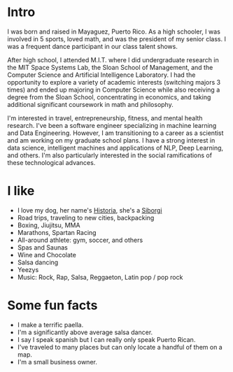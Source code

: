 # Intro
I was born and raised in Mayaguez, Puerto Rico. As a high schooler, I was involved in 5 sports, loved math, and was the president of my senior class. I was a frequent dance participant in our class talent shows.

After high school, I attended M.I.T. where I did undergraduate research in the MIT Space Systems Lab, the Sloan School of Management, and the Computer Science and Artificial Intelligence Laboratory. I had the opportunity to explore a variety of academic interests (switching majors 3 times) and ended up majoring in Computer Science while also receiving a degree from the Sloan School, concentrating in economics, and taking additional significant coursework in math and philosophy.  

I'm interested in travel, entrepreneurship, fitness, and mental health research. I've been a software engineer specializing in machine learning and Data Engineering. However, I am transitioning to a career as a scientist and am working on my graduate school plans. I have a strong interest in data science, intelligent machines and applications of NLP, Deep Learning, and others. I'm also particularly interested in the social ramifications of these technological advances. 

# I like

- I love my dog, her name's [Historia](https://www.instagram.com/historia.the.siborgi/), she's a [Siborgi](https://www.mypetneedsthat.com/siborgi-corgi-husky-mix-breed/)
- Road trips, traveling to new cities, backpacking
- Boxing, Jiujitsu, MMA
- Marathons, Spartan Racing
- All-around athlete: gym, soccer, and others
- Spas and Saunas
- Wine and Chocolate
- Salsa dancing
- Yeezys
- Music: Rock, Rap, Salsa, Reggaeton, Latin pop / pop rock 

# Some fun facts
- I make a terrific paella.
- I'm a significantly above average salsa dancer.
- I say I speak spanish but I can really only speak Puerto Rican.
- I've traveled to many places but can only locate a handful of them on a map.
- I'm a small business owner.
<!-- - I started a small business where I dabble in angel investments and app development. -->
<!-- - I started a modeling gig in late 2021 at the age of 27. -->

<!-- # Interesting youth life events

I'm a bit of a politics junkie. I organized a debate for mayor of my hometown in my school's basketball court. All candidates attended.
![picture](/public/images/about/bjj.jpeg)

I enjoyed science projects and represented Puerto Rico in international science fair.
![picture](/public/images/about/sciencefair.jpeg)

I was the sole male dancer in several of my class' group dance talent shows.
![picture](/public/images/about/dancing.jpeg)

I'm a former brazilian jiujitsu white-belt champion in Puerto Rico.
![picture](/public/images/about/bjj.jpeg) -->